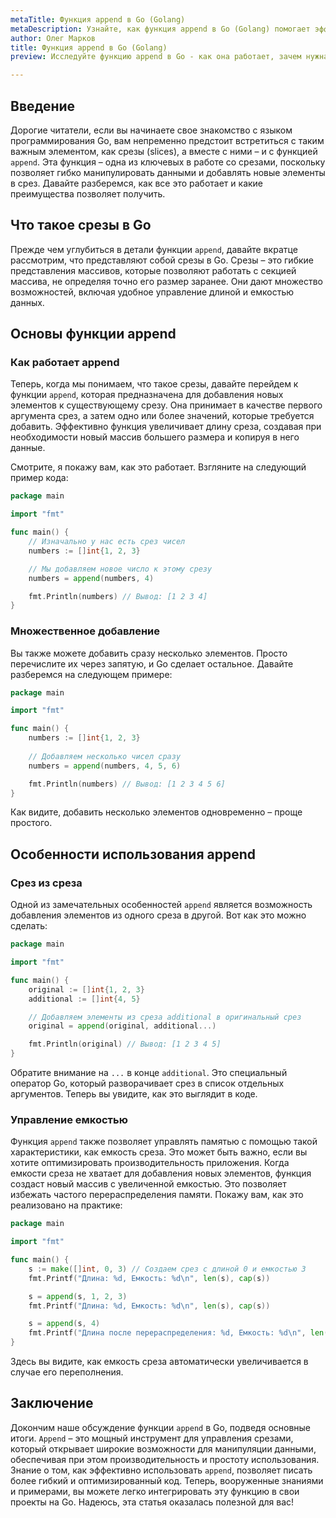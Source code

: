 ```yaml
---
metaTitle: Функция append в Go (Golang)
metaDescription: Узнайте, как функция append в Go (Golang) помогает эффективно работать с срезами, изучите синтаксис и особенности расширения функций
author: Олег Марков
title: Функция append в Go (Golang)
preview: Исследуйте функцию append в Go - как она работает, зачем нужна и как позволяет расширять срезы. Примеры и пояснения помогут вам быстро освоить её

---
```


## Введение

Дорогие читатели, если вы начинаете свое знакомство с языком программирования Go, вам непременно предстоит встретиться с таким важным элементом, как срезы (slices), а вместе с ними – и с функцией `append`. Эта функция – одна из ключевых в работе со срезами, поскольку позволяет гибко манипулировать данными и добавлять новые элементы в срез. Давайте разберемся, как все это работает и какие преимущества позволяет получить.

## Что такое срезы в Go

Прежде чем углубиться в детали функции `append`, давайте вкратце рассмотрим, что представляют собой срезы в Go. Срезы – это гибкие представления массивов, которые позволяют работать с секцией массива, не определяя точно его размер заранее. Они дают множество возможностей, включая удобное управление длиной и емкостью данных.

## Основы функции append

### Как работает append

Теперь, когда мы понимаем, что такое срезы, давайте перейдем к функции `append`, которая предназначена для добавления новых элементов к существующему срезу. Она принимает в качестве первого аргумента срез, а затем одно или более значений, которые требуется добавить. Эффективно функция увеличивает длину среза, создавая при необходимости новый массив большего размера и копируя в него данные. 

Смотрите, я покажу вам, как это работает. Взгляните на следующий пример кода:

```go
package main

import "fmt"

func main() {
    // Изначально у нас есть срез чисел
    numbers := []int{1, 2, 3}

    // Мы добавляем новое число к этому срезу
    numbers = append(numbers, 4)

    fmt.Println(numbers) // Вывод: [1 2 3 4]
}
```

### Множественное добавление

Вы также можете добавить сразу несколько элементов. Просто перечислите их через запятую, и Go сделает остальное. Давайте разберемся на следующем примере:

```go
package main

import "fmt"

func main() {
    numbers := []int{1, 2, 3}
    
    // Добавляем несколько чисел сразу
    numbers = append(numbers, 4, 5, 6)

    fmt.Println(numbers) // Вывод: [1 2 3 4 5 6]
}
```

Как видите, добавить несколько элементов одновременно – проще простого.

## Особенности использования append

### Срез из среза

Одной из замечательных особенностей `append` является возможность добавления элементов из одного среза в другой. Вот как это можно сделать:

```go
package main

import "fmt"

func main() {
    original := []int{1, 2, 3}
    additional := []int{4, 5}

    // Добавляем элементы из среза additional в оригинальный срез
    original = append(original, additional...)

    fmt.Println(original) // Вывод: [1 2 3 4 5]
}
```

Обратите внимание на `...` в конце `additional`. Это специальный оператор Go, который разворачивает срез в список отдельных аргументов. Теперь вы увидите, как это выглядит в коде.

### Управление емкостью

Функция `append` также позволяет управлять памятью с помощью такой характеристики, как емкость среза. Это может быть важно, если вы хотите оптимизировать производительность приложения. Когда емкости среза не хватает для добавления новых элементов, функция создаст новый массив с увеличенной емкостью. Это позволяет избежать частого перераспределения памяти. Покажу вам, как это реализовано на практике:

```go
package main

import "fmt"

func main() {
    s := make([]int, 0, 3) // Создаем срез с длиной 0 и емкостью 3
    fmt.Printf("Длина: %d, Емкость: %d\n", len(s), cap(s))

    s = append(s, 1, 2, 3)
    fmt.Printf("Длина: %d, Емкость: %d\n", len(s), cap(s))

    s = append(s, 4)
    fmt.Printf("Длина после перераспределения: %d, Емкость: %d\n", len(s), cap(s))
}
```

Здесь вы видите, как емкость среза автоматически увеличивается в случае его переполнения.

## Заключение

Докончим наше обсуждение функции `append` в Go, подведя основные итоги. `Append` – это мощный инструмент для управления срезами, который открывает широкие возможности для манипуляции данными, обеспечивая при этом производительность и простоту использования. Знание о том, как эффективно использовать `append`, позволяет писать более гибкий и оптимизированный код. Теперь, вооруженные знаниями и примерами, вы можете легко интегрировать эту функцию в свои проекты на Go. Надеюсь, эта статья оказалась полезной для вас!